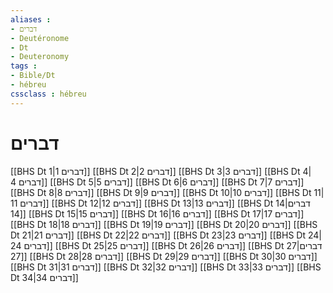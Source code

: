 ```yaml
---
aliases : 
- דברים
- Deutéronome
- Dt
- Deuteronomy
tags : 
- Bible/Dt
- hébreu
cssclass : hébreu
---
```


# דברים

[[BHS Dt 1|דברים 1]]
[[BHS Dt 2|דברים 2]]
[[BHS Dt 3|דברים 3]]
[[BHS Dt 4|דברים 4]]
[[BHS Dt 5|דברים 5]]
[[BHS Dt 6|דברים 6]]
[[BHS Dt 7|דברים 7]]
[[BHS Dt 8|דברים 8]]
[[BHS Dt 9|דברים 9]]
[[BHS Dt 10|דברים 10]]
[[BHS Dt 11|דברים 11]]
[[BHS Dt 12|דברים 12]]
[[BHS Dt 13|דברים 13]]
[[BHS Dt 14|דברים 14]]
[[BHS Dt 15|דברים 15]]
[[BHS Dt 16|דברים 16]]
[[BHS Dt 17|דברים 17]]
[[BHS Dt 18|דברים 18]]
[[BHS Dt 19|דברים 19]]
[[BHS Dt 20|דברים 20]]
[[BHS Dt 21|דברים 21]]
[[BHS Dt 22|דברים 22]]
[[BHS Dt 23|דברים 23]]
[[BHS Dt 24|דברים 24]]
[[BHS Dt 25|דברים 25]]
[[BHS Dt 26|דברים 26]]
[[BHS Dt 27|דברים 27]]
[[BHS Dt 28|דברים 28]]
[[BHS Dt 29|דברים 29]]
[[BHS Dt 30|דברים 30]]
[[BHS Dt 31|דברים 31]]
[[BHS Dt 32|דברים 32]]
[[BHS Dt 33|דברים 33]]
[[BHS Dt 34|דברים 34]]
